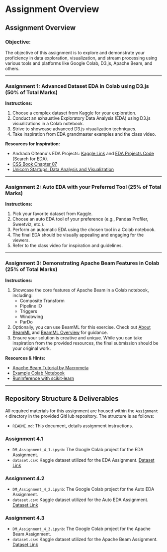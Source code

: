 # Assignment Overview

## Assignment Overview

### Objective:
The objective of this assignment is to explore and demonstrate your proficiency in data exploration, visualization, and stream processing using various tools and platforms like Google Colab, D3.js, Apache Beam, and others.

---

### Assignment 1: Advanced Dataset EDA in Colab using D3.js (50% of Total Marks)

**Instructions:**
1. Choose a complex dataset from Kaggle for your exploration.
2. Conduct an exhaustive Exploratory Data Analysis (EDA) using D3.js visualizations in a Colab notebook.
3. Strive to showcase advanced D3.js visualization techniques.
4. Take inspiration from EDA grandmaster examples and the class video.

**Resources for Inspiration:**
- Andrada Olteanu's EDA Projects: [Kaggle Link](https://www.kaggle.com/andradaolteanu) and [EDA Projects Code](https://www.kaggle.com/andradaolteanu/code) (Search for EDA).
- [CSS Book Chapter 07](https://cssbook.net/chapter07.html)
- [Unicorn Startups: Data Analysis and Visualization](https://python.plainenglish.io/unicorn-startups-data-analysis-and-visualization-377224424a6a)

---

### Assignment 2: Auto EDA with your Preferred Tool (25% of Total Marks)

**Instructions:**
1. Pick your favorite dataset from Kaggle.
2. Choose an auto EDA tool of your preference (e.g., Pandas Profiler, Sweetviz, etc.).
3. Perform an automatic EDA using the chosen tool in a Colab notebook.
4. The final EDA should be visually appealing and engaging for the viewers.
5. Refer to the class video for inspiration and guidelines.

---

### Assignment 3: Demonstrating Apache Beam Features in Colab (25% of Total Marks)

**Instructions:**
1. Showcase the core features of Apache Beam in a Colab notebook, including:
   - Composite Transform
   - Pipeline IO
   - Triggers
   - Windowing
   - ParDo
2. Optionally, you can use BeamML for this exercise. Check out [About BeamML](https://beam.apache.org/documentation/ml/about-ml/) and [BeamML Overview](https://beam.apache.org/documentation/ml/overview/) for guidance.
3. Ensure your solution is creative and unique. While you can take inspiration from the provided resources, the final submission should be your original work.

**Resources & Hints:**
- [Apache Beam Tutorial by Macrometa](https://www.macrometa.com/event-stream-processing/apache-beam-tutorial)
- [Example Colab Notebook](https://colab.sandbox.google.com/drive/1qrqbpRpfMtwosjcZQ3_qAWvBCXtzs-8D?usp=sharing)
- [RunInference with scikit-learn](https://beam.apache.org/documentation/transforms/python/elementwise/runinference-sklearn/)

---

## Repository Structure & Deliverables

All required materials for this assignment are housed within the `Assignment 4` directory in the provided GitHub repository. The structure is as follows:

- `README.md`: This document, details assignment instructions.

### Assignment 4.1
- `DM_Assignment_4_1.ipynb`: The Google Colab project for the EDA Assignment.
- `dataset.csv`: Kaggle dataset utilized for the EDA Assignment. [Dataset Link](https://www.kaggle.com/datasets/shivam2503/diamonds/)

### Assignment 4.2
- `DM_Assignment_4_2.ipynb`: The Google Colab project for the Auto EDA Assignment.
- `dataset.csv`: Kaggle dataset utilized for the Auto EDA Assignment. [Dataset Link](https://www.kaggle.com/datasets/sukhenwaghmare/zomato-eda)

### Assignment 4.3
- `DM_Assignment_4_3.ipynb`: The Google Colab project for the Apache Beam Assignment.
- `dataset.csv`: Kaggle dataset utilized for the Apache Beam Assignment. [Dataset Link](https://www.kaggle.com/datasets/unitednations/international-greenhouse-gas-emissions)
